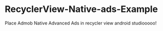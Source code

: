 # RecyclerView-Native-ads-Example
Place Admob Native Advanced Ads in recycler view android studiooooo!

